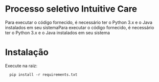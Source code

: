 # Processo seletivo Intuitive Care
Para executar o código fornecido, é necessário ter o Python 3.x e o Java instalados em seu sistemaPara executar o código fornecido, é necessário ter o Python 3.x e o Java instalados em seu sistema

# Instalação
Execute na raiz:

```
  pip install -r requirements.txt
```
